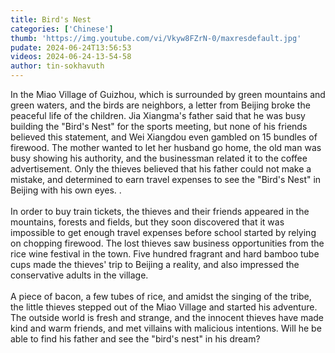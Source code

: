 ```yaml
---
title: Bird's Nest
categories: ['Chinese']
thumb: 'https://img.youtube.com/vi/Vkyw8FZrN-0/maxresdefault.jpg'
pudate: 2024-06-24T13:56:53
videos: 2024-06-24-13-54-58
author: tin-sokhavuth
---
```

In the Miao Village of Guizhou, which is surrounded by green mountains and green waters, and the birds are neighbors, a letter from Beijing broke the peaceful life of the children. Jia Xiangma's father said that he was busy building the "Bird's Nest" for the sports meeting, but none of his friends believed this statement, and Wei Xiangdou even gambled on 15 bundles of firewood. The mother wanted to let her husband go home, the old man was busy showing his authority, and the businessman related it to the coffee advertisement. Only the thieves believed that his father could not make a mistake, and determined to earn travel expenses to see the "Bird's Nest" in Beijing with his own eyes. .
<br/><br/>
In order to buy train tickets, the thieves and their friends appeared in the mountains, forests and fields, but they soon discovered that it was impossible to get enough travel expenses before school started by relying on chopping firewood. The lost thieves saw business opportunities from the rice wine festival in the town. Five hundred fragrant and hard bamboo tube cups made the thieves' trip to Beijing a reality, and also impressed the conservative adults in the village.
<br/><br/>
A piece of bacon, a few tubes of rice, and amidst the singing of the tribe, the little thieves stepped out of the Miao Village and started his adventure. The outside world is fresh and strange, and the innocent thieves have made kind and warm friends, and met villains with malicious intentions. Will he be able to find his father and see the "bird's nest" in his dream?